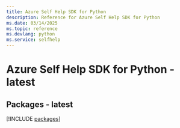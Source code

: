 ```yaml
---
title: Azure Self Help SDK for Python
description: Reference for Azure Self Help SDK for Python
ms.date: 03/14/2025
ms.topic: reference
ms.devlang: python
ms.service: selfhelp
---
```

# Azure Self Help SDK for Python - latest
## Packages - latest
[!INCLUDE [packages](self-help-index.md)]